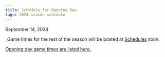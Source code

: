 ```yaml
---
title: Schedule for Opening Day
tags: 2024-season schedule
---
```


September 14, 2024

_Game times for the rest of the season will be posted at [Schedules](/schedules/) soon.

[Opening day game times are listed here.](/schedules/2024/2022-09-14.html)
